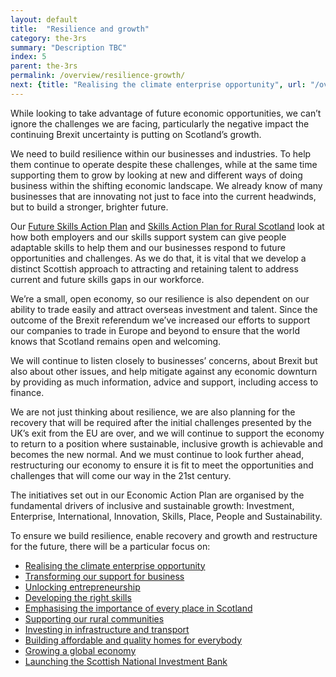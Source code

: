 ```yaml
---
layout: default
title:  "Resilience and growth"
category: the-3rs
summary: "Description TBC"
index: 5
parent: the-3rs
permalink: /overview/resilience-growth/
next: {title: "Realising the climate enterprise opportunity", url: "/overview/resilience-recovery-restructuring/realising-the-climate-enterprise-opportunity/"}
---
```


While looking to take advantage of future economic opportunities, we can’t ignore the challenges we are facing, particularly the negative impact the continuing Brexit uncertainty is putting on Scotland’s growth.  

We need to build resilience within our businesses and industries.  To help them continue to operate despite these challenges, while at the same time supporting them to grow by looking at new and different ways of doing business within the shifting economic landscape. We already know of many businesses that are innovating not just to face into the current headwinds, but to build a stronger, brighter future.  

 Our [Future Skills Action Plan](/future-skills/) and [Skills Action Plan for Rural Scotland](https://www.skillsdevelopmentscotland.co.uk/media/45683/skills-action-plan-for-rural-scotland-summary-report.pdf/) look at how both employers and our skills support system can give people adaptable skills to help them and our businesses respond to future opportunities and challenges.  As we do that, it is vital that we develop a distinct Scottish approach to attracting and retaining talent to address current and future skills gaps in our workforce.  

We’re a small, open economy, so our resilience is also dependent on our ability to trade easily and attract overseas investment and talent. Since the outcome of the Brexit referendum we’ve increased our efforts to support our companies to trade in Europe and beyond to ensure that the world knows that Scotland remains open and welcoming.  

We will continue to listen closely to businesses’ concerns, about Brexit but also about other issues, and help mitigate against any economic downturn by providing as much information, advice and support, including access to finance.  

We are not just thinking about resilience, we are also planning for the recovery that will be required after the initial challenges presented by the UK’s exit from the EU are over, and we will continue to support the economy to return to a position where sustainable, inclusive growth is achievable and becomes the new normal. And we must continue to look further ahead, restructuring our economy to ensure it is fit to meet the opportunities and challenges that will come our way in the 21st century.  

The initiatives set out in our Economic Action Plan are organised by the fundamental drivers of inclusive and sustainable growth: Investment, Enterprise, International, Innovation, Skills, Place, People and Sustainability.  

To ensure we build resilience, enable recovery and growth and restructure for the future, there will be a particular focus on:  

- [Realising the climate enterprise opportunity](/overview/resilience-recovery-restructuring/realising-the-climate-enterprise-opportunity/)
- [Transforming our support for business](/overview/resilience-recovery-restructuring/transforming-our-support-for-business/)
- [Unlocking entrepreneurship](/overview/resilience-recovery-restructuring/unlocking-entrepreneurship/)
- [Developing the right skills](/overview/resilience-recovery-restructuring/developing-the-right-skills/)
- [Emphasising the importance of every place in Scotland](/overview/resilience-recovery-restructuring/emphasising-the-importance-of-every-place-in-scotland/)
- [Supporting our rural communities](/overview/resilience-recovery-restructuring/supporting-our-rural-communities/)
- [Investing in infrastructure and transport](/overview/resilience-recovery-restructuring/investing-infrastructure-and-transport/)
- [Building affordable and quality homes for everybody](/overview/resilience-recovery-restructuring/building-affordable-and-quality-homes-for-everyone/)
- [Growing a global economy](/overview/resilience-recovery-restructuring/growing-global-economy/)
- [Launching the Scottish National Investment Bank](/overview/resilience-recovery-restructuring/launching-scottish-national-investment-bank/)  
